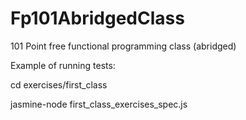 Fp101AbridgedClass
==================

101 Point free functional programming class (abridged)

Example of running tests:

cd exercises/first_class 

jasmine-node first_class_exercises_spec.js

